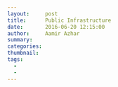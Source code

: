 ```yaml
---
layout:     post
title:      Public Infrastructure
date:       2016-06-20 12:15:00
author:     Aamir Azhar
summary:
categories: 
thumbnail:
tags:
  -
  -
---
```

